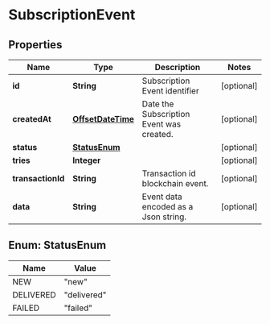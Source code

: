 
# SubscriptionEvent

## Properties
Name | Type | Description | Notes
------------ | ------------- | ------------- | -------------
**id** | **String** | Subscription Event identifier |  [optional]
**createdAt** | [**OffsetDateTime**](OffsetDateTime.md) | Date the Subscription Event was created. |  [optional]
**status** | [**StatusEnum**](#StatusEnum) |  |  [optional]
**tries** | **Integer** |  |  [optional]
**transactionId** | **String** | Transaction id blockchain event. |  [optional]
**data** | **String** | Event data encoded as a Json string. |  [optional]


<a name="StatusEnum"></a>
## Enum: StatusEnum
Name | Value
---- | -----
NEW | &quot;new&quot;
DELIVERED | &quot;delivered&quot;
FAILED | &quot;failed&quot;



